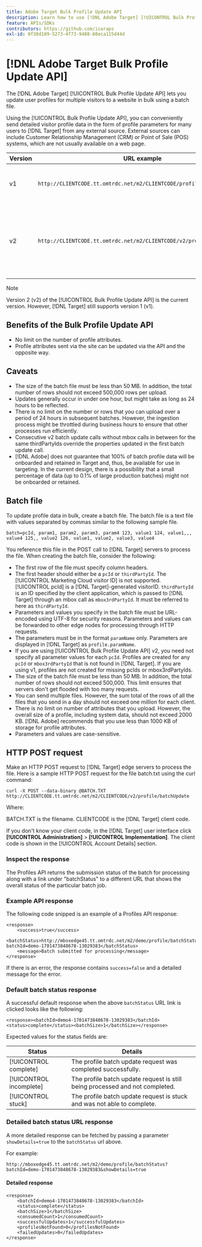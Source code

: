 ```yaml
---
title: Adobe Target Bulk Profile Update API
description: Learn how to use [!DNL Adobe Target] [!UICONTROL Bulk Profile Update API] to send multiple visitors' profile data to [!DNL Target] for use in targeting.
feature: APIs/SDKs
contributors: https://github.com/icaraps
exl-id: 0f38d109-5273-4f73-9488-80eca115d44d
---
```

# [!DNL Adobe Target Bulk Profile Update API]

The [!DNL Adobe Target] [!UICONTROL Bulk Profile Update API] lets you update user profiles for multiple visitors to a website in bulk using a batch file.

Using the [!UICONTROL Bulk Profile Update API], you can conveniently send detailed visitor profile data in the form of profile parameters for many users to [!DNL Target] from any external source. External sources can include Customer Relationship Management (CRM) or Point of Sale (POS) systems, which are not usually available on a web page.

|Version|URL example|Features|
| --- | --- | --- |
|v1|`http://CLIENTCODE.tt.omtrdc.net/m2/CLIENTCODE/profile/batchUpdate`|Support for bulk profile update only.|
|v2|`http://CLIENTCODE.tt.omtrdc.net/m2/CLIENTCODE/v2/profile/batchUpdate`|<ul><li>Create profile if not found.</li><li>Per row status update.</li></ul>|

>[!NOTE]
>
>Version 2 (v2) of the [!UICONTROL Bulk Profile Update API] is the current version. However, [!DNL Target] still supports version 1 (v1).

## Benefits of the Bulk Profile Update API

* No limit on the number of profile attributes.
* Profile attributes sent via the site can be updated via the API and the opposite way.

## Caveats

* The size of the batch file must be less than 50 MB. In addition, the total number of rows should not exceed 500,000 rows per upload.
* Updates generally occur in under one hour, but might take as long as 24 hours to be reflected.
* There is no limit on the number or rows that you can upload over a period of 24 hours in subsequent batches. However, the ingestion process might be throttled during business hours to ensure that other processes run efficiently.
* Consecutive v2 batch update calls without mbox calls in between for the same thirdPartyIds override the properties updated in the first batch update call.
* [!DNL Adobe] does not guarantee that 100% of batch profile data will be onboarded and retained in Target and, thus, be available for use in targeting. In the current design, there is a possibility that a small percentage of data (up to 0.1% of large production batches) might not be onboarded or retained.

## Batch file

To update profile data in bulk, create a batch file. The batch file is a text file with values separated by commas similar to the following sample file.

``````
batch=pcId, param1, param2, param3, param4 123, value1 124, value1,,, value4 125,, value2 126, value1, value2, value3, value4
``````

You reference this file in the POST call to [!DNL Target] servers to process the file. When creating the batch file, consider the following:

* The first row of the file must specify column headers.
* The first header should either be a `pcId` or `thirdPartyId`. The [!UICONTROL Marketing Cloud visitor ID] is not supported. [!UICONTROL pcId] is a [!DNL Target]-generated visitorID. `thirdPartyId` is an ID specified by the client application, which is passed to [!DNL Target] through an mbox call as `mbox3rdPartyId`. It must be referred to here as `thirdPartyId`.
* Parameters and values you specify in the batch file must be URL-encoded using UTF-8 for security reasons. Parameters and values can be forwarded to other edge nodes for processing through HTTP requests.
* The parameters must be in the format `paramName` only. Parameters are displayed in [!DNL Target] as `profile.paramName`.
* If you are using [!UICONTROL Bulk Profile Update API] v2, you need not specify all parameter values for each `pcId`. Profiles are created for any `pcId` or `mbox3rdPartyId` that is not found in [!DNL Target]. If you are using v1, profiles are not created for missing pcIds or mbox3rdPartyIds.
* The size of the batch file must be less than 50 MB. In addition, the total number of rows should not exceed 500,000. This limit ensures that servers don't get flooded with too many requests.
* You can send multiple files. However, the sum total of the rows of all the files that you send in a day should not exceed one million for each client.
* There is no limit on number of attributes that you upload. However, the overall size of a profile, including system data, should not exceed 2000 KB. [!DNL Adobe] recommends that you use less than 1000 KB of storage for profile attributes.
* Parameters and values are case-sensitive.

## HTTP POST request

Make an HTTP POST request to [!DNL Target] edge servers to process the file. Here is a sample HTTP POST request for the file batch.txt using the curl command:

``````
curl -X POST --data-binary @BATCH.TXT http://CLIENTCODE.tt.omtrdc.net/m2/CLIENTCODE/v2/profile/batchUpdate
``````

Where:

BATCH.TXT is the filename. CLIENTCODE is the [!DNL Target] client code.

If you don't know your client code, in the [!DNL Target] user interface click **[!UICONTROL Administration]** > **[!UICONTROL Implementation]**. The client code is shown in the [!UICONTROL Account Details] section.

### Inspect the response

The Profiles API returns the submission status of the batch for processing along with a link under "batchStatus" to a different URL that shows the overall status of the particular batch job.

### Example API response

The following code snipped is an example of a Profiles API response:

```
<response>
    <success>true</success>
    <batchStatus>http://mboxedge45.tt.omtrdc.net/m2/demo/profile/batchStatus?batchId=demo-1701473848678-13029383</batchStatus>
    <message>Batch submitted for processing</message>
</response>
```

If there is an error, the response contains `success=false` and a detailed message for the error.

### Default batch status response

A successful default response when the above `batchStatus` URL link is clicked looks like the following:

```
<response><batchId>demo4-1701473848678-13029383</batchId><status>complete</status><batchSize>1</batchSize></response>
```

Expected values for the status fields are:

|Status|Details|
| --- | --- |
|[!UICONTROL complete]|The profile batch update request was completed successfully.|
|[!UICONTROL incomplete]|The profile batch update request is still being processed and not completed.|
|[!UICONTROL stuck]|The profile batch update request is stuck and was not able to complete.|

### Detailed batch status URL response

A more detailed response can be fetched by passing a parameter `showDetails=true` to the `batchStatus` url above.

For example:

```
http://mboxedge45.tt.omtrdc.net/m2/demo/profile/batchStatus?batchId=demo-1701473848678-13029383&showDetails=true
```

#### Detailed response

```
<response>
    <batchId>demo4-1701473848678-13029383</batchId>
    <status>complete</status>
    <batchSize>1</batchSize>
    <consumedCount>1</consumedCount>
    <successfulUpdates>1</successfulUpdates>
    <profilesNotFound>0</profilesNotFound>
    <failedUpdates>0</failedUpdates>
</response>
```
